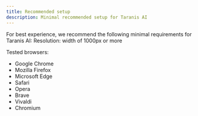 ```yaml
---
title: Recommended setup
description: Minimal recommended setup for Taranis AI
---
```


For best experience, we recommend the following minimal requirements for Taranis AI:
Resolution: width of 1000px or more

Tested browsers:
- Google Chrome
- Mozilla Firefox
- Microsoft Edge
- Safari
- Opera
- Brave
- Vivaldi
- Chromium
